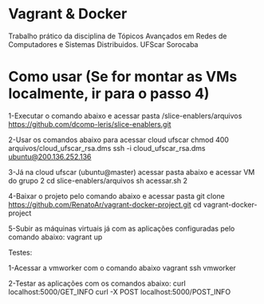 # Vagrant & Docker

Trabalho prático da disciplina de Tópicos Avançados em Redes de Computadores e Sistemas Distribuidos. UFScar Sorocaba

# Como usar (Se for montar as VMs localmente, ir para o passo 4)

1-Executar o comando abaixo e acessar pasta /slice-enablers/arquivos
	https://github.com/dcomp-leris/slice-enablers.git

2-Usar os comandos abaixo para acessar cloud ufscar
	chmod 400 arquivos/cloud_ufscar_rsa.dms
	ssh -i cloud_ufscar_rsa.dms ubuntu@200.136.252.136

3-Já na cloud ufscar (ubuntu@master) acessar pasta abaixo e acessar VM do grupo 2
	cd slice-enablers/arquivos
	sh acessar.sh 2

4-Baixar o projeto pelo comando abaixo e acessar pasta 
	git clone https://github.com/RenatoAr/vagrant-docker-project.git
	cd vagrant-docker-project

5-Subir as máquinas virtuais já com as aplicações configuradas pelo comando abaixo: 
	vagrant up

Testes:

1-Acessar a vmworker com o comando abaixo
	vagrant ssh vmworker

2-Testar as aplicações com os comandos abaixo:
	curl localhost:5000/GET_INFO
	curl -X POST localhost:5000/POST_INFO
